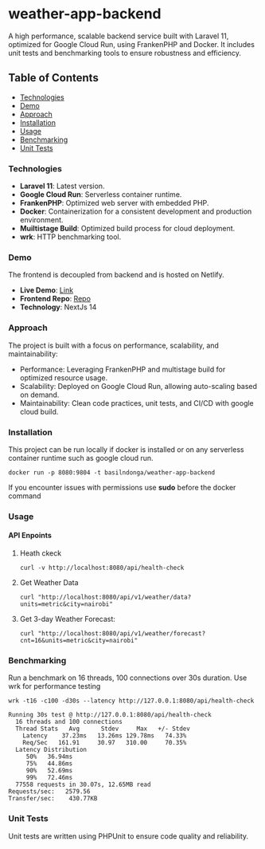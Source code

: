 # weather-app-backend

A high performance, scalable backend service built with Laravel 11, optimized for Google Cloud Run, using FrankenPHP and Docker. It includes unit tests and benchmarking tools to ensure robustness and efficiency.

## Table of Contents

-   [Technologies](#technologies)
-   [Demo](#demo)
-   [Approach](#approach)
-   [Installation](#installation)
-   [Usage](#usage)
-   [Benchmarking](#benchmarking)
-   [Unit Tests](#unit-tests)

### Technologies

-   **Laravel 11**: Latest version.
-   **Google Cloud Run**: Serverless container runtime.
-   **FrankenPHP**: Optimized web server with embedded PHP.
-   **Docker**: Containerization for a consistent development and production environment.
-   **Muiltistage Build**: Optimized build process for cloud deployment.
-   **wrk**: HTTP benchmarking tool.

### Demo

The frontend is decoupled from backend and is hosted on Netlify.

-   **Live Demo**: [Link](https://weather-app-frontend-ui.netlify.app)
-   **Frontend Repo**: [Repo](https://github.com/Bascil/weather-app-frontend)
-   **Technology**: NextJs 14

### Approach

The project is built with a focus on performance, scalability, and maintainability:

-   Performance: Leveraging FrankenPHP and multistage build for optimized resource usage.
-   Scalability: Deployed on Google Cloud Run, allowing auto-scaling based on demand.
-   Maintainability: Clean code practices, unit tests, and CI/CD with google cloud build.

### Installation

This project can be run locally if docker is installed or on any serverless container runtime such as google cloud run.

```
docker run -p 8080:9804 -t basilndonga/weather-app-backend
```

If you encounter issues with permissions use **sudo** before the docker command

### Usage

#### API Enpoints

1. Heath ckeck

    ```
    curl -v http://localhost:8080/api/health-check
    ```

2. Get Weather Data

    ```
    curl "http://localhost:8080/api/v1/weather/data?units=metric&city=nairobi"
    ```

3. Get 3-day Weather Forecast:

    ```
    curl "http://localhost:8080/api/v1/weather/forecast?cnt=16&units=metric&city=nairobi"

    ```

### Benchmarking

Run a benchmark on 16 threads, 100 connections over 30s duration. Use wrk for performance testing

```
wrk -t16 -c100 -d30s --latency http://127.0.0.1:8080/api/health-check

Running 30s test @ http://127.0.0.1:8080/api/health-check
  16 threads and 100 connections
  Thread Stats   Avg      Stdev     Max   +/- Stdev
    Latency    37.23ms   13.26ms 129.78ms   74.33%
    Req/Sec   161.91     30.97   310.00     70.35%
  Latency Distribution
     50%   36.94ms
     75%   44.86ms
     90%   52.69ms
     99%   72.46ms
  77558 requests in 30.07s, 12.65MB read
Requests/sec:   2579.56
Transfer/sec:    430.77KB

```

### Unit Tests

Unit tests are written using PHPUnit to ensure code quality and reliability.
